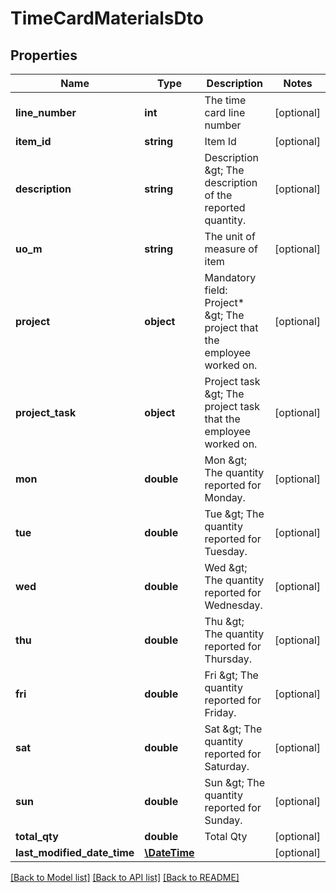 # TimeCardMaterialsDto

## Properties
Name | Type | Description | Notes
------------ | ------------- | ------------- | -------------
**line_number** | **int** | The time card line number | [optional] 
**item_id** | **string** | Item Id | [optional] 
**description** | **string** | Description &amp;gt; The description of the reported quantity. | [optional] 
**uo_m** | **string** | The unit of measure of item | [optional] 
**project** | **object** | Mandatory field: Project* &amp;gt; The project that the employee worked on. | [optional] 
**project_task** | **object** | Project task &amp;gt; The project task that the employee worked on. | [optional] 
**mon** | **double** | Mon &amp;gt; The quantity reported for Monday. | [optional] 
**tue** | **double** | Tue &amp;gt; The quantity reported for Tuesday. | [optional] 
**wed** | **double** | Wed &amp;gt; The quantity reported for Wednesday. | [optional] 
**thu** | **double** | Thu &amp;gt; The quantity reported for Thursday. | [optional] 
**fri** | **double** | Fri &amp;gt; The quantity reported for Friday. | [optional] 
**sat** | **double** | Sat &amp;gt; The quantity reported for Saturday. | [optional] 
**sun** | **double** | Sun &amp;gt; The quantity reported for Sunday. | [optional] 
**total_qty** | **double** | Total Qty | [optional] 
**last_modified_date_time** | [**\DateTime**](\DateTime.md) |  | [optional] 

[[Back to Model list]](../README.md#documentation-for-models) [[Back to API list]](../README.md#documentation-for-api-endpoints) [[Back to README]](../README.md)


